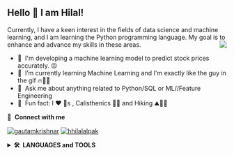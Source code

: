 ## Hello 👋 I am Hilal! 
Currently, I have a keen interest in the fields of data science and machine learning, and I am learning the Python programming language. My goal is to enhance and advance my skills in these areas.
<img align="right" src="https://media1.giphy.com/media/13HgwGsXF0aiGY/giphy.gif" />
- 🔭 &nbsp;I'm developing a machine learning model to predict stock prices accurately. :wink:
- 🌱 &nbsp;I’m currently learning Machine Learning and I'm exactly like the guy in the gif 🔥🤯😅
- 💬 &nbsp;Ask me about anything related to Python/SQL or ML//Feature Engineering
- 🌟 &nbsp;Fun fact: I :heart: :dog:s , Calisthenics 🤸🏽 and Hiking ⛰️🧗‍♀️

🔗 &nbsp;**Connect with me**
<p align="left">
<a href="https://www.linkedin.com/in/hilal-alpak-98173b130/" target="blank"><img align="center" src="https://raw.githubusercontent.com/rahuldkjain/github-profile-readme-generator/master/src/images/icons/Social/linked-in-alt.svg" alt="gautamkrishnar" height="30" width="40" /></a>
<a href="https://medium.com/@hhilalalpak" target="blank"><img align="center" src="https://raw.githubusercontent.com/rahuldkjain/github-profile-readme-generator/master/src/images/icons/Social/medium.svg" alt="hhilalalpak" height="30" width="40" /></a>



<details>
  <summary><b>🛠️&nbsp;&nbsp;LANGUAGES&nbsp;and&nbsp;TOOLS</b></summary>
  <br/>
  <p align="left"> 
    <a href="https://www.python.org" target="_blank"> <img src="https://raw.githubusercontent.com/devicons/devicon/master/icons/python/python-original.svg" alt="Python" width="40" height="40"/> </a> 
    <a href="https://numpy.org/" target="_blank"> <img src="https://raw.githubusercontent.com/devicons/devicon/master/icons/numpy/numpy-original-wordmark.svg" alt="NumPy" width="40" height="40"/> </a> 
    <a href="https://pandas.pydata.org/" target="_blank"> <img src="https://raw.githubusercontent.com/devicons/devicon/master/icons/pandas/pandas-original-wordmark.svg" alt="Pandas" width="40" height="40"/> </a> 
    <a href="https://matplotlib.org/" target="_blank"> <img src="https://raw.githubusercontent.com/devicons/devicon/master/icons/matplotlib/matplotlib-original.svg" alt="Matplotlib" width="40" height="40"/> </a> 
    <a href="https://www.anaconda.com/" target="_blank"> <img src="https://raw.githubusercontent.com/devicons/devicon/master/icons/anaconda/anaconda-original-wordmark.svg" alt="Anaconda" width="40" height="40"/> </a> 
    <a href="https://cloud.google.com" target="_blank"> <img src="https://www.vectorlogo.zone/logos/google_cloud/google_cloud-icon.svg" alt="Google Cloud" width="40" height="40"/> </a> 
    <a href="https://git-scm.com/" target="_blank"> <img src="https://www.vectorlogo.zone/logos/git-scm/git-scm-icon.svg" alt="Git" width="40" height="40"/> </a> 
    <a href="https://www.mysql.com/" target="_blank"> <img src="https://raw.githubusercontent.com/devicons/devicon/master/icons/mysql/mysql-original-wordmark.svg" alt="MySQL" width="40" height="40"/> </a> 
    <a href="https://github.com/" target="_blank"> <img src="https://raw.githubusercontent.com/devicons/devicon/master/icons/github/github-original-wordmark.svg" alt="GitHub" width="40" height="40"/> </a> 
    <a href="https://www.kaggle.com/" target="_blank"> <img src="https://www.vectorlogo.zone/logos/kaggle/kaggle-icon.svg" alt="Kaggle" width="40" height="40"/> </a> 
    <a href="https://www.w3schools.com/" target="_blank"> <img src="https://www.w3.org/html/logo/downloads/HTML5_Logo.svg" alt="W3Schools" width="40" height="40"/> </a> 
    <a href="https://keras.io/" target="_blank"> <img src="https://upload.wikimedia.org/wikipedia/commons/a/ae/Keras_logo.svg" alt="Keras" width="40" height="40"/> </a> 
    <a href="https://www.tensorflow.org/?hl=tr" target="_blank"> <img src="https://upload.wikimedia.org/wikipedia/commons/a/ab/TensorFlow_logo.svg" alt="TensorFlow" width="40" height="40"/> </a> 
    <a href="https://pytorch.org" target="_blank"> <img src="https://www.vectorlogo.zone/logos/pytorch/pytorch-icon.svg" alt="PyTorch" width="40" height="40"/> </a> 
  </p>
</details>

